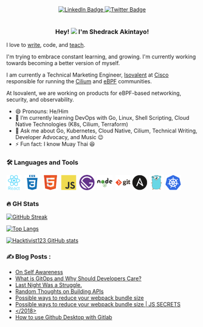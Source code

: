 
<div align="center" id="badges">
  <a href="https://linkedin.com/in/shedrackakintayo">
    <img src="https://img.shields.io/badge/LinkedIn-blue?style=for-the-badge&logo=linkedin&logoColor=white" alt="LinkedIn Badge"/>
  </a>
  <a href="(https://twitter.com/coder_blvck)">
    <img src="https://img.shields.io/badge/Twitter-blue?style=for-the-badge&logo=twitter&logoColor=white" alt="Twitter Badge"/>
  </a>
</div>

<div align="center">
    <img src="https://komarev.com/ghpvc/?username=hacktivist123&style=flat-square&color=blue" alt=""/>
</div>

<h3 align="center"> Hey! <img src="https://media.giphy.com/media/hvRJCLFzcasrR4ia7z/giphy.gif" width="30px"/>  I'm Shedrack Akintayo! </h3>

I love to [write](https://sheddy.xyz), code, and [teach](https://www.youtube.com/playlist?app=desktop&list=PLsGzjZLGKzenpCCBLrjo70JjTBQdSXbcg).

I'm trying to embrace constant learning, and growing. I'm currently working towards becoming a better version of myself.

I am currently a Technical Marketing Engineer, [Isovalent](https://isovalent.com) at [Cisco](cisco.com) responsible for running the [Cilium](https://cilium.io) and [eBPF](https://ebpf.io) communities. 

At Isovalent, we are working on products for eBPF-based networking, security, and observability.

- 😄 Pronouns: He/Him
- 🌱 I’m currently learning DevOps with Go, Linux, Shell Scripting, Cloud Native Technologies (K8s, Cilium, Terraform)
- 💬 Ask me about Go, Kubernetes, Cloud Native, Cilium, Technical Writing, Developer Advocacy, and Music 😉
- ⚡ Fun fact: I know Muay Thai 😆

### :hammer_and_wrench: Languages and Tools


<div>
  <img src="https://github.com/devicons/devicon/blob/master/icons/react/react-original-wordmark.svg" title="React" alt="React" width="40" height="40"/>&nbsp;
  <img src="https://github.com/devicons/devicon/blob/master/icons/css3/css3-plain-wordmark.svg"  title="CSS3" alt="CSS" width="40" height="40"/>&nbsp;
  <img src="https://github.com/devicons/devicon/blob/master/icons/html5/html5-original.svg" title="HTML5" alt="HTML" width="40" height="40"/>&nbsp;
  <img src="https://github.com/devicons/devicon/blob/master/icons/javascript/javascript-original.svg" title="JavaScript" alt="JavaScript" width="40" height="40"/>&nbsp;
  <img src="https://github.com/devicons/devicon/blob/master/icons/gatsby/gatsby-original.svg" title="Gatsby"  alt="Gatsby" width="40" height="40"/>&nbsp;
  <img src="https://github.com/devicons/devicon/blob/master/icons/nodejs/nodejs-original-wordmark.svg" title="NodeJS" alt="NodeJS" width="40" height="40"/>&nbsp;
  <img src="https://github.com/devicons/devicon/blob/master/icons/git/git-original-wordmark.svg" title="Git" **alt="Git" width="40" height="40"/>
  <img src="https://github.com/devicons/devicon/blob/master/icons/ansible/ansible-original.svg" title="Ansible" **alt="Ansible" width="40" height="40"/>
  <img src="https://github.com/devicons/devicon/blob/master/icons/go/go-original.svg" title="Go" **alt="Go" width="40" height="40"/>
  <img src="https://github.com/devicons/devicon/blob/master/icons/kubernetes/kubernetes-plain.svg" title="Kubernetes" alt="Kubernetes" width="40" height="40"/>
</div>

### :fire: GH Stats
[![GitHub Streak](http://github-readme-streak-stats.herokuapp.com?user=hacktivist123&theme=dark&background=000000)](https://git.io/streak-stats)

[![Top Langs](https://github-readme-stats.vercel.app/api/top-langs/?username=hacktivist123&layout=compact&theme=vision-friendly-dark)](https://github.com/anuraghazra/github-readme-stats)



[![Hacktivist123 GitHub stats](https://github-readme-stats.vercel.app/api?username=hacktivist123&count_private=true&show_icons=true&theme=radical&hide_border=true)](#!)

### :writing_hand: Blog Posts :

<!-- BLOG-POST-LIST:START -->
- [On Self Awareness](https://medium.com/@Sheddy_Nathan/on-self-awareness-388066339fa7?source=rss-5d6838035bf------2)
- [What is GitOps and Why Should Developers Care?](https://blog.getambassador.io/what-is-gitops-and-why-should-developers-care-d0402aa1f733?source=rss-5d6838035bf------2)
- [Last Night Was a Struggle.](https://medium.com/@Sheddy_Nathan/last-night-was-a-struggle-f5077ef0c4e6?source=rss-5d6838035bf------2)
- [Random Thoughts on Building APIs](https://itnext.io/random-thoughts-on-building-apis-cbc9e7cd5ea2?source=rss-5d6838035bf------2)
- [Possible ways to reduce your webpack bundle size](https://medium.com/@Sheddy_Nathan/possible-ways-to-reduce-your-webpack-bundle-size-779f16db6afb?source=rss-5d6838035bf------2)
- [Possible ways to reduce your webpack bundle size | JS SECRETS](https://medium.com/fbdevclagos/possible-ways-to-reduce-your-webpack-bundle-size-js-secrets-7bbecf427609?source=rss-5d6838035bf------2)
- [&lt;/2018&gt;](https://medium.com/@Sheddy_Nathan/2018-a1b772a4dc7c?source=rss-5d6838035bf------2)
- [How to use Github Desktop with Gitlab](https://itnext.io/how-to-use-github-desktop-with-gitlab-cd4d2de3d104?source=rss-5d6838035bf------2)
<!-- BLOG-POST-LIST:END -->
